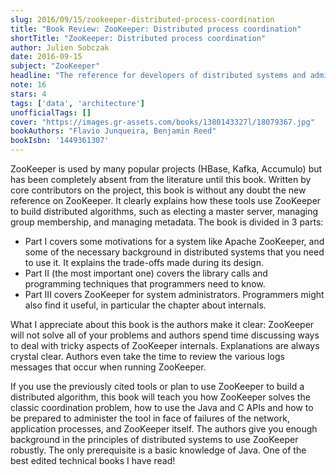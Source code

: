 ```yaml
---
slug: 2016/09/15/zookeeper-distributed-process-coordination
title: "Book Review: ZooKeeper: Distributed process coordination"
shortTitle: "ZooKeeper: Distributed process coordination"
author: Julien Sobczak
date: 2016-09-15
subject: "ZooKeeper"
headline: "The reference for developers of distributed systems and administrators of applications using ZooKeeper in production"
note: 16
stars: 4
tags: ['data', 'architecture']
unofficialTags: []
cover: "https://images.gr-assets.com/books/1380143327l/18079367.jpg"
bookAuthors: "Flavio Junqueira, Benjamin Reed"
bookIsbn: '1449361307'
---
```



ZooKeeper is used by many popular projects (HBase, Kafka, Accumulo) but has been completely absent from the literature until this book. Written by core contributors on the project, this book is without any doubt the new reference on ZooKeeper. It clearly explains how these tools use ZooKeeper to build distributed algorithms, such as electing a master server, managing group membership, and managing metadata. The book is divided in 3 parts:

- Part I covers some motivations for a system like Apache ZooKeeper, and some of the necessary background in distributed systems that you need to use it. It explains the trade-offs made during its design.
- Part II (the most important one) covers the library calls and programming techniques that programmers need to know.
- Part III covers ZooKeeper for system administrators. Programmers might also find it useful, in particular the chapter about internals.

What I appreciate about this book is the authors make it clear: ZooKeeper will not solve all of your problems and authors spend time discussing ways to deal with tricky aspects of ZooKeeper internals. Explanations are always crystal clear. Authors even take the time to review the various logs messages that occur when running ZooKeeper.

If you use the previously cited tools or plan to use ZooKeeper to build a distributed algorithm, this book will teach you how ZooKeeper solves the classic coordination problem, how to use the Java and C APIs and how to be prepared to administer the tool in face of failures of the network, application processes, and ZooKeeper itself. The authors give you enough background in the principles of distributed systems to use ZooKeeper robustly. The only prerequisite is a basic knowledge of Java. One of the best edited technical books I have read!

